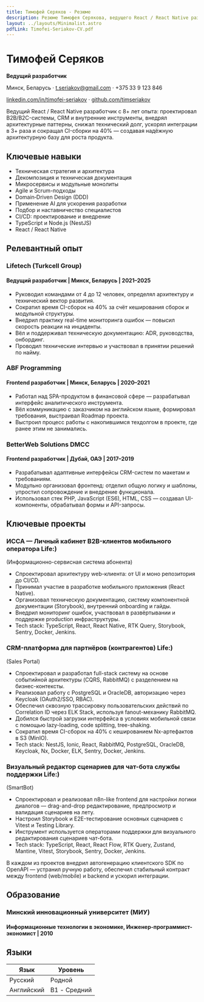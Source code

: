 ```yaml
---
title: Тимофей Серяков - Резюме
description: Резюме Тимофея Серякова, ведущего React / React Native разработчика.
layout: ../layouts/Minimalist.astro
pdfLink: Timofei-Seriakov-CV.pdf
---
```


# Тимофей Серяков

**Ведущий разработчик**

Минск, Беларусь · t.seriakov@gmail.com · +375 33 9 123 846

[linkedin.com/in/timofei-seriakov](http://www.linkedin.com/in/timofei-seriakov) · [github.com/timseriakov](http://github.com/timseriakov)

Ведущий React / React Native разработчик с 8+ лет опыта: проектировал B2B/B2C-системы, CRM и внутренние инструменты, внедрял архитектурные паттерны, снижал технический долг, ускорял интеграции в 3+ раза и сокращал CI-сборки на 40% — создавая надёжную архитектурную базу для роста продукта.

## Ключевые навыки

* Техническая стратегия и архитектура
* Декомпозиция и техническая документация
* Микросервисы и модульные монолиты
* Agile и Scrum-подходы
* Domain‑Driven Design (DDD)
* Применение  AI  для ускорения разработки
* Подбор и наставничество специалистов
* CI/CD: проектирование и внедрение
* TypeScript и Node.js (NestJS)
* React / React Native

## Релевантный опыт

### Lifetech (Turkcell Group)
#### Ведущий разработчик | Минск, Беларусь | 2021–2025

* Руководил командами от 4 до 12 человек, определял архитектуру и технический вектор развития.
* Сократил время CI-сборок на 40% за счёт кеширования сборок и модульной структуры.
* Внедрил практику real-time мониторинга ошибок — повысил скорость реакции на инциденты.
* Вёл и поддерживал техническую документацию: ADR, руководства, онбординг.
* Проводил технические интервью и участвовал в принятии решений по найму.

### ABF Programming
#### Frontend разработчик | Минск, Беларусь | 2020–2021

* Работал над SPA-продуктом в финансовой сфере — разрабатывал интерфейс аналитического инструмента.
* Вёл коммуникацию с заказчиком на английском языке, формировал требования, выстраивал Roadmap проекта.
* Выстроил процесс работы с накопившимся техдолгом в проекте, где ранее этим не занимались.

### BetterWeb Solutions DMCC
#### Frontend разработчик | Дубай, ОАЭ | 2017–2019

* Разрабатывал адаптивные интерфейсы CRM-систем по макетам и требованиям.
* Модульно организовал фронтенд: отделил общую логику и шаблоны, упростил сопровождение и внедрение функционала.
* Использовал стек PHP, JavaScript (ES6), HTML, CSS — создавал UI-компоненты, обрабатывал формы и API-запросы.

## Ключевые проекты

### ИССА — Личный кабинет B2B-клиентов мобильного оператора Life:)
(Информационно-сервисная система абонента)

* Спроектировал архитектуру web-клиента: от UI и моно репозитория до CI/CD.
* Принимал участие в разработке мобильного приложения (React Native).
* Организовал техническую документацию, систему компонентной документации (Storybook), внутренний onboarding и гайды.
* Внедрил мониторинг ошибок, участвовал в развёртывании и поддержке production инфраструктуры.
* Tech stack: TypeScript, React, React Native, RTK Query, Storybook, Sentry, Docker, Jenkins.

### CRM-платформа для партнёров (контрагентов) Life:)
(Sales Portal)

* Спроектировал и разработал full-stack систему на основе событийной архитектуры (CQRS, RabbitMQ) с разделением на бизнес-контексты.
* Реализовал работу с PostgreSQL и OracleDB, авторизацию через Keycloak (OAuth2/SSO, RBAC).
* Обеспечил сквозную трассировку пользовательских действий по Correlation ID через ELK Stack, используя fanout-механику RabbitMQ.
* Добился быстрой загрузки интерфейса в условиях мобильной связи с помощью lazy-loading, code splitting, tree-shaking.
* Сократил время CI-сборок на 40% с кешированием Nx-артефактов в S3 (MinIO).
* Tech stack: NestJS, Ionic, React, RabbitMQ, PostgreSQL, OracleDB, Keycloak, Nx, Docker, ELK, Sentry, Docker, Jenkins.

### Визуальный редактор сценариев для чат-бота службы поддержки Life:)
(SmartBot)

* Спроектировал и реализовал n8n-like  frontend для настройки логики диалогов — drag-and-drop редактирование, предпросмотр и валидация сценариев на лету.
* Настроил Storybook и E2E-тестирование основных сценариев с Vitest и Testing Library.
* Инструмент используется операторами поддержки для визуального редактирования сценариев чат-бота.
* Tech stack: TypeScript, React, React Flow, RTK Query, Zustand, Mantine, Vitest, Storybook, Sentry, Docker, Jenkins.

В каждом из проектов внедрил автогенерацию клиентского SDK по OpenAPI — устранил ручную работу, обеспечил стабильный контракт между frontend (web/mobile) и backend и ускорил интеграции.

## Образование

### Минский инновационный университет (МИУ)
#### Информационные технологии в экономике, Инженер-программист-экономист | 2010

## Языки

| Язык       | Уровень      |
| ---------- | ------------ |
| Русский    | Родной       |
| Английский | B1 - Средний |
